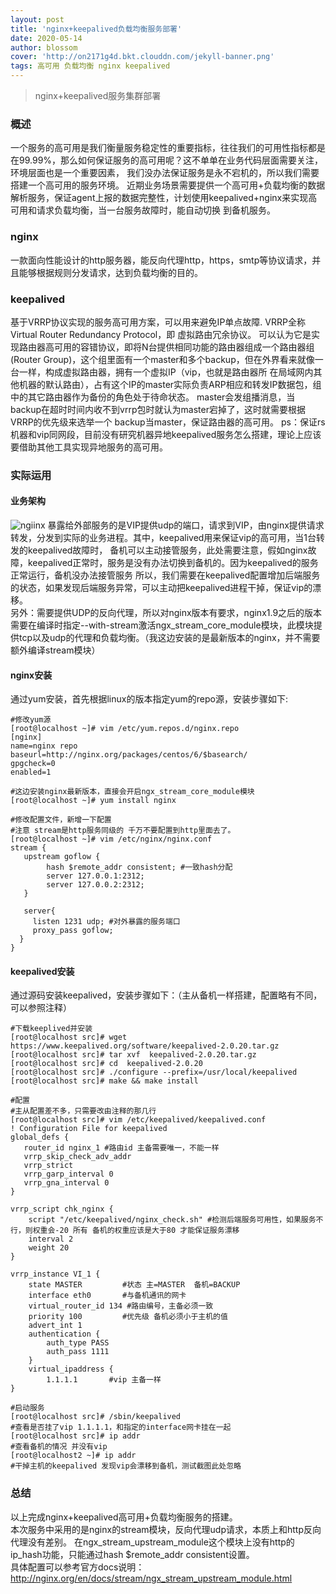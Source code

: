 ```yaml
---
layout: post
title: 'nginx+keepalived负载均衡服务部署'
date: 2020-05-14
author: blossom
cover: 'http://on2171g4d.bkt.clouddn.com/jekyll-banner.png'
tags: 高可用 负载均衡 nginx keepalived
---
```


> nginx+keepalived服务集群部署

### 概述
一个服务的高可用是我们衡量服务稳定性的重要指标，往往我们的可用性指标都是在99.99%，那么如何保证服务的高可用呢？这不单单在业务代码层面需要关注，环境层面也是一个重要因素，
我们没办法保证服务是永不宕机的，所以我们需要搭建一个高可用的服务环境。
近期业务场景需要提供一个高可用+负载均衡的数据解析服务，保证agent上报的数据完整性，计划使用keepalived+nginx来实现高可用和请求负载均衡，当一台服务故障时，能自动切换
到备机服务。
### nginx
一款面向性能设计的http服务器，能反向代理http，https，smtp等协议请求，并且能够根据规则分发请求，达到负载均衡的目的。
### keepalived
基于VRRP协议实现的服务高可用方案，可以用来避免IP单点故障.
VRRP全称 Virtual Router Redundancy Protocol，即 虚拟路由冗余协议。 可以认为它是实现路由器高可用的容错协议，即将N台提供相同功能的路由器组成一个路由器组(Router Group)，这个组里面有一个master和多个backup，但在外界看来就像一台一样，构成虚拟路由器，拥有一个虚拟IP（vip，也就是路由器所 在局域网内其他机器的默认路由），占有这个IP的master实际负责ARP相应和转发IP数据包，组中的其它路由器作为备份的角色处于待命状态。 master会发组播消息，当backup在超时时间内收不到vrrp包时就认为master宕掉了，这时就需要根据VRRP的优先级来选举一个 backup当master，保证路由器的高可用。
ps：保证rs机器和vip同网段，目前没有研究机器异地keepalived服务怎么搭建，理论上应该要借助其他工具实现异地服务的高可用。
### 实际运用
#### 业务架构
![ngiinx](https://blossom102er.github.io/assets/img/nginx+keepalived.png)
暴露给外部服务的是VIP提供udp的端口，请求到VIP，由nginx提供请求转发，分发到实际的业务进程。其中，keepalived用来保证vip的高可用，当1台转发的keepalived故障时，
备机可以主动接管服务，此处需要注意，假如nginx故障，keepalived正常时，服务是没有办法切换到备机的。因为keepalived的服务正常运行，备机没办法接管服务
所以，我们需要在keepalived配置增加后端服务的状态，如果发现后端服务异常，可以主动把keepalived进程干掉，保证vip的漂移。<br>
另外：需要提供UDP的反向代理，所以对nginx版本有要求，nginx1.9之后的版本需要在编译时指定--with-stream激活ngx_stream_core_module模块，此模块提供tcp以及udp的代理和负载均衡。（我这边安装的是最新版本的nginx，并不需要额外编译stream模块）
#### nginx安装
通过yum安装，首先根据linux的版本指定yum的repo源，安装步骤如下:

    #修改yum源
    [root@localhost ~]# vim /etc/yum.repos.d/nginx.repo
    [nginx]
    name=nginx repo
    baseurl=http://nginx.org/packages/centos/6/$basearch/
    gpgcheck=0
    enabled=1
    
    #这边安装nginx最新版本，直接会开启ngx_stream_core_module模块
    [root@localhost ~]# yum install nginx

    #修改配置文件，新增一下配置
    #注意 stream是http服务同级的 千万不要配置到http里面去了。
    [root@localhost ~]# vim /etc/nginx/nginx.conf
    stream {
       upstream goflow {
            hash $remote_addr consistent; #一致hash分配
            server 127.0.0.1:2312;
            server 127.0.0.2:2312;
       }
     
       server{
         listen 1231 udp; #对外暴露的服务端口
         proxy_pass goflow;
      }
    }
    
#### keepalived安装
 通过源码安装keepalived，安装步骤如下：（主从备机一样搭建，配置略有不同，可以参照注释）
 
    #下载keeplived并安装
    [root@localhost src]# wget https://www.keepalived.org/software/keepalived-2.0.20.tar.gz
    [root@localhost src]# tar xvf  keepalived-2.0.20.tar.gz
    [root@localhost src]# cd  keepalived-2.0.20
    [root@localhost src]# ./configure --prefix=/usr/local/keepalived
    [root@localhost src]# make && make install
     
    #配置
    #主从配置差不多，只需要改由注释的那几行
    [root@localhost src]# vim /etc/keepalived/keepalived.conf
    ! Configuration File for keepalived
    global_defs {
       router_id nginx_1 #路由id 主备需要唯一，不能一样
       vrrp_skip_check_adv_addr
       vrrp_strict
       vrrp_garp_interval 0
       vrrp_gna_interval 0
    }
     
    vrrp_script chk_nginx {
        script "/etc/keepalived/nginx_check.sh" #检测后端服务可用性，如果服务不行，则权重会-20 所有 备机的权重应该是大于80 才能保证服务漂移
        interval 2
        weight 20
    }
     
    vrrp_instance VI_1 {
        state MASTER         #状态 主=MASTER  备机=BACKUP
        interface eth0       #与备机通讯的网卡
        virtual_router_id 134 #路由编号，主备必须一致
        priority 100         #优先级 备机必须小于主机的值
        advert_int 1
        authentication {
            auth_type PASS
            auth_pass 1111
        }
        virtual_ipaddress {
            1.1.1.1       #vip 主备一样
    }
     
    #启动服务
    [root@localhost src]# /sbin/keepalived
    #查看是否挂了vip 1.1.1.1，和指定的interface网卡挂在一起
    [root@localhost src]# ip addr
    #查看备机的情况 并没有vip
    [root@localhost2 ~]# ip addr
    #干掉主机的keepalived 发现vip会漂移到备机，测试截图此处忽略

### 总结
以上完成nginx+keepalived高可用+负载均衡服务的搭建。
<br>本次服务中采用的是nginx的stream模块，反向代理udp请求，本质上和http反向代理没有差别。
在ngx_stream_upstream_module这个模块上没有http的ip_hash功能，只能通过hash $remote_addr consistent设置。
<br>具体配置可以参考官方docs说明：
http://nginx.org/en/docs/stream/ngx_stream_upstream_module.html
    


